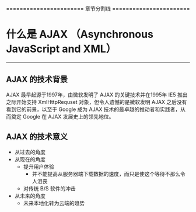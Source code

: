 
======================= 章节分割线 =======================

# 什么是 AJAX （Asynchronous JavaScript and XML）

---

## AJAX 的技术背景

AJAX 最早起源于1997年，由微软发明了 AJAX 的关键技术并在1995年 IE5 推出之际开始支持 XmlHttpRequset 对象，但令人遗憾的是微软发明 AJAX 之后没有看到它的前景，以至于 Google 成为 AJAX 技术的最卓越的推动者和实践者，从而奠定 Google 在 AJAX 发展史上的领先地位。

## AJAX 的技术意义

- 从过去的角度
- 从现在的角度
	- 提升用户体验
		- 并不能提高从服务器端下载数据的速度，而只是使这个等待不那么令人沮丧
	- 对传统 B/S 软件的冲击
- 从未来的角度
	- 未来本地化转为云端的趋势
